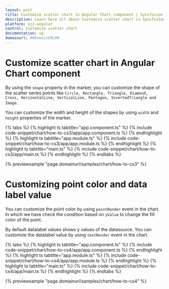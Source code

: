 ```yaml
---
layout: post
title: Customize scatter chart in Angular Chart component | Syncfusion
description: Learn here all about Customize scatter chart in Syncfusion Angular Chart component of Syncfusion Essential JS 2 and more.
platform: ej2-angular
control: Customize scatter chart 
documentation: ug
domainurl: ##DomainURL##
---
```


# Customize scatter chart in Angular Chart component

By using the `shape` property in the marker, you can customize the shape of the scatter series points like `Circle, Rectangle, Triangle, Diamond, Cross, HorizontalLine, VerticalLine, Pentagon, InvertedTriangle and Image`.

You can customize the width and height of the shapes by using `width` and `height` properties of the marker.

{% tabs %}
{% highlight ts tabtitle="app.component.ts" %}
{% include code-snippet/chart/how-to-cs3/app/app.component.ts %}
{% endhighlight %}
{% highlight ts tabtitle="app.module.ts" %}
{% include code-snippet/chart/how-to-cs3/app/app.module.ts %}
{% endhighlight %}
{% highlight ts tabtitle="main.ts" %}
{% include code-snippet/chart/how-to-cs3/app/main.ts %}
{% endhighlight %}
{% endtabs %}
  
{% previewsample "page.domainurl/samples/chart/how-to-cs3" %}

# Customizing point color and data label value

You can customize the point color by using `pointRender` event in the chart. In which we have check the condition based on `yValue` to change the fill color of the point.

By default datalabel values shows y values of the datasource. You can customize the datalabel value by using `textRender` event in the chart.

{% tabs %}
{% highlight ts tabtitle="app.component.ts" %}
{% include code-snippet/chart/how-to-cs4/app/app.component.ts %}
{% endhighlight %}
{% highlight ts tabtitle="app.module.ts" %}
{% include code-snippet/chart/how-to-cs4/app/app.module.ts %}
{% endhighlight %}
{% highlight ts tabtitle="main.ts" %}
{% include code-snippet/chart/how-to-cs4/app/main.ts %}
{% endhighlight %}
{% endtabs %}
  
{% previewsample "page.domainurl/samples/chart/how-to-cs4" %}
